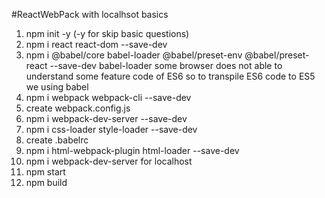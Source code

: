 #ReactWebPack with localhsot basics

1. npm init -y (-y for skip basic questions)
2. npm i react react-dom --save-dev
3. npm i @babel/core babel-loader @babel/preset-env @babel/preset-react --save-dev
	babel-loader
	some browser does not able to understand some feature code of ES6 
	so to transpile ES6 code to ES5 we using babel 
4. npm i webpack webpack-cli --save-dev
5. create webpack.config.js
6. npm i webpack-dev-server --save-dev
7. npm i css-loader style-loader --save-dev
8. create .babelrc
9. npm i html-webpack-plugin html-loader --save-dev
10. npm i webpack-dev-server for localhost
11. npm start 
12. npm build
